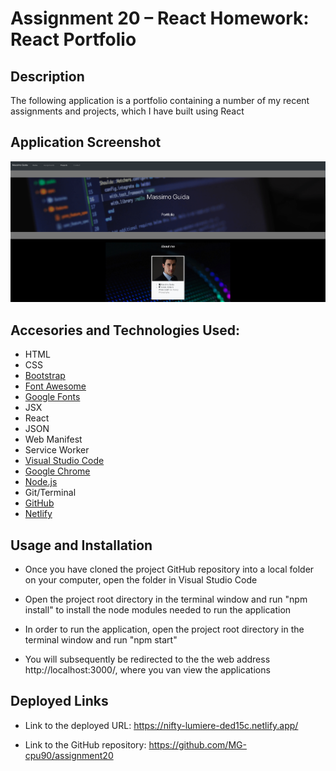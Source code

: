 # Assignment 20 – React Homework: React Portfolio

## Description

The following application is a portfolio containing a number of my recent assignments and projects, which I have built using React

## Application Screenshot

![alt text](./public/img/assignment20-screenshot.png "Assignment 20 Screen Shot React Portfolio")

## Accesories and Technologies Used:
* HTML
* CSS
* [Bootstrap](https://getbootstrap.com/)
* [Font Awesome](https://fontawesome.com/)
* [Google Fonts](https://fonts.google.com/)
* JSX
* React
* JSON
* Web Manifest
* Service Worker
* [Visual Studio Code](https://code.visualstudio.com/)
* [Google Chrome](http://www.google.com/chrome)
* [Node.js](https://nodejs.org/en/)
* Git/Terminal
* [GitHub](https://github.com/)
* [Netlify](https://www.netlify.com/)

## Usage and Installation

* Once you have cloned the project GitHub repository into a local folder on your computer, open the folder in Visual Studio Code

* Open the project root directory in the terminal window and run "npm install" to install the node modules needed to run the application

* In order to run the application, open the project root directory in the terminal window and run "npm start"

* You will subsequently be redirected to the the web address http://localhost:3000/, where you van view the applications


## Deployed Links
  
  * Link to the deployed URL: https://nifty-lumiere-ded15c.netlify.app/

  * Link to the GitHub repository: https://github.com/MG-cpu90/assignment20